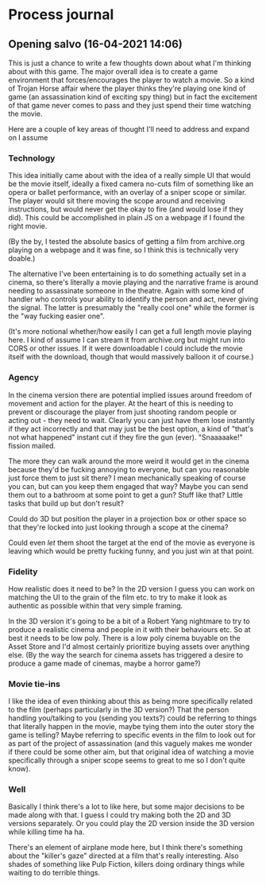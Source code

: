 # Process journal

## Opening salvo (16-04-2021 14:06)

This is just a chance to write a few thoughts down about what I'm thinking about with this game. The major overall idea is to create a game environment that forces/encourages the player to watch a movie. So a kind of Trojan Horse affair where the player thinks they're playing one kind of game (an assassination kind of exciting spy thing) but in fact the excitement of that game never comes to pass and they just spend their time watching the movie.

Here are a couple of key areas of thought I'll need to address and expand on I assume

### Technology

This idea initially came about with the idea of a really simple UI that would be the movie itself, ideally a fixed camera no-cuts film of something like an opera or ballet performance, with an overlay of a sniper scope or similar. The player would sit there moving the scope around and receiving instructions, but would never get the okay to fire (and would lose if they did). This could be accomplished in plain JS on a webpage if I found the right movie.

(By the by, I tested the absolute basics of getting a film from archive.org playing on a webpage and it was fine, so I think this is technically very doable.)

The alternative I've been entertaining is to do something actually set in a cinema, so there's literally a movie playing and the narrative frame is around needing to assassinate someone in the theatre. Again with some kind of handler who controls your ability to identify the person and act, never giving the signal. The latter is presumably the "really cool one" while the former is the "way fucking easier one".

(It's more notional whether/how easily I can get a full length movie playing here. I kind of assume I can stream it from archive.org but might run into CORS or other issues. If it were downloadable I could include the movie itself with the download, though that would massively balloon it of course.)

### Agency

In the cinema version there are potential implied issues around freedom of movement and action for the player. At the heart of this is needing to prevent or discourage the player from just shooting random people or acting out - they need to wait. Clearly you can just have them lose instantly if they act incorrectly and that may just be the best option, a kind of "that's not what happened" instant cut if they fire the gun (ever). "Snaaaaake!" fission mailed.

The more they can walk around the more weird it would get in the cinema because they'd be fucking annoying to everyone, but can you reasonable just force them to just sit there? I mean mechanically speaking of course you can, but can you keep them engaged that way? Maybe you can send them out to a bathroom at some point to get a gun? Stuff like that? Little tasks that build up but don't result?

Could do 3D but position the player in a projection box or other space so that they're locked into just looking through a scope at the cinema?

Could even *let* them shoot the target at the end of the movie as everyone is leaving which would be pretty fucking funny, and you just win at that point.

### Fidelity

How realistic does it need to be? In the 2D version I guess you can work on matching the UI to the grain of the film etc. to try to make it look as authentic as possible within that very simple framing.

In the 3D version it's going to be a bit of a Robert Yang nightmare to try to produce a realistic cinema and people in it with their behaviours etc. So at best it needs to be low poly. There is a low poly cinema buyable on the Asset Store and I'd almost certainly prioritize buying assets over anything else. (By the way the search for cinema assets has triggered a desire to produce a game made of cinemas, maybe a horror game?)

### Movie tie-ins

I like the idea of even thinking about this as being more specifically related to the film (perhaps particularly in the 3D version?) That the person handling you/talking to you (sending you texts?) could be referring to things that literally happen in the movie, maybe tying them into the outer story the game is telling? Maybe referring to specific events in the film to look out for as part of the project of assassination (and this vaguely makes me wonder if there could be some other aim, but that original idea of watching a movie specifically through a sniper scope seems to great to me so I don't quite know).

### Well

Basically I think there's a lot to like here, but some major decisions to be made along with that. I guess I could try making both the 2D and 3D versions separately. Or you could play the 2D version inside the 3D version while killing time ha ha.

There's an element of airplane mode here, but I think there's something about the "killer's gaze" directed at a film that's really interesting. Also shades of something like Pulp Fiction, killers doing ordinary things while waiting to do terrible things.
